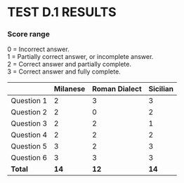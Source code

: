 # TEST D.1 RESULTS

### Score range
0 = Incorrect answer.  
1 = Partially correct answer, or incomplete answer.  
2 = Correct answer and partially complete.  
3 = Correct answer and fully complete.  



|               |       Milanese      |     Roman Dialect   |        Sicilian     |
|---------------|---------------------|---------------------|---------------------|
| Question 1    |          2          |          3          |          3          |
| Question 2    |          2          |          0          |          2          |
| Question 3    |          2          |          2          |          1          |
| Question 4    |          2          |          2          |          2          |
| Question 5    |          3          |          2          |          3          |
| Question 6    |          3          |          3          |          3          |
| **Total**     |       **14**        |       **12**        |        **14**        |

